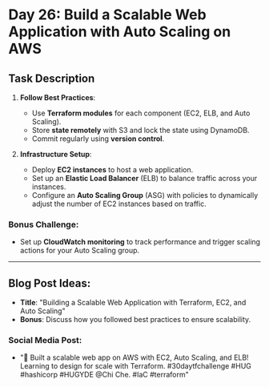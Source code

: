 
# Day 26: Build a Scalable Web Application with Auto Scaling on AWS

## Task Description

1. **Follow Best Practices**: 
   - Use **Terraform modules** for each component (EC2, ELB, and Auto Scaling).
   - Store **state remotely** with S3 and lock the state using DynamoDB.
   - Commit regularly using **version control**.

2. **Infrastructure Setup**:
   - Deploy **EC2 instances** to host a web application.
   - Set up an **Elastic Load Balancer** (ELB) to balance traffic across your instances.
   - Configure an **Auto Scaling Group** (ASG) with policies to dynamically adjust the number of EC2 instances based on traffic.

### Bonus Challenge:
- Set up **CloudWatch monitoring** to track performance and trigger scaling actions for your Auto Scaling group.

---

## Blog Post Ideas:
- **Title**: "Building a Scalable Web Application with Terraform, EC2, and Auto Scaling"
- **Bonus**: Discuss how you followed best practices to ensure scalability.

### Social Media Post:
- "🚀 Built a scalable web app on AWS with EC2, Auto Scaling, and ELB! Learning to design for scale with Terraform. #30daytfchallenge #HUG #hashicorp #HUGYDE @Chi Che. #IaC #terraform"




